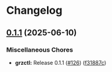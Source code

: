 # Changelog

## [0.1.1](https://github.com/BfArM-MVH/grz-tools/compare/grz-pydantic-models-v1.4.0...grz-pydantic-models-v0.1.1) (2025-06-10)


### Miscellaneous Chores

* **grzctl:** Release 0.1.1 ([#126](https://github.com/BfArM-MVH/grz-tools/issues/126)) ([f31887c](https://github.com/BfArM-MVH/grz-tools/commit/f31887cd231c22a2ac4275e9c1dcf7adefe0dfcd))
